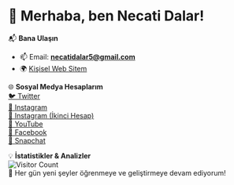 # 👋 Merhaba, ben Necati Dalar!

📬 **Bana Ulaşın**  
- 📫 Email: **necatidalar5@gmail.com**  
- 🌍 [Kişisel Web Sitem](http://necatidalar.wuaze.com/)  

🌐 **Sosyal Medya Hesaplarım**  
[🐦 Twitter](https://twitter.com/necatidalar_)  
[📸 Instagram](https://www.instagram.com/necatidalar_)  
[📸 Instagram (İkinci Hesap)](https://www.instagram.com/necatii362)  
[🎥 YouTube](https://www.youtube.com/@necatidalar5)  
[📘 Facebook](https://www.facebook.com/Necatidalar1905)  
[👻 Snapchat](https://www.snapchat.com/add/necatidalar)  

💡 **İstatistikler & Analizler**  
![Visitor Count](https://komarev.com/ghpvc/?username=kullaniciadiniz&color=blue&style=flat-square)  
🎯 Her gün yeni şeyler öğrenmeye ve geliştirmeye devam ediyorum!

